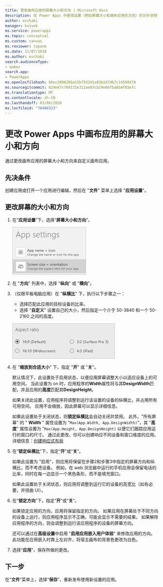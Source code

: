 ```yaml
---
title: 更改画布应用的屏幕大小和方向 | Microsoft Docs
description: 在 Power Apps 中更改设置（例如屏幕大小和画布应用的方向）的分步说明
author: evchaki
manager: kvivek
ms.service: powerapps
ms.topic: conceptual
ms.custom: canvas
ms.reviewer: tapanm
ms.date: 11/07/2018
ms.author: evchaki
search.audienceType:
- maker
search.app:
- PowerApps
ms.openlocfilehash: b6ec2006266a15b7552d1a83b2d7d67c14560470
ms.sourcegitcommit: 629e47c769172e312ae07cb29e66fba8b4f03efc
ms.translationtype: MT
ms.contentlocale: zh-CN
ms.lasthandoff: 03/06/2020
ms.locfileid: "78404323"
---
```

# <a name="change-screen-size-and-orientation-of-a-canvas-app-in-power-apps"></a>更改 Power Apps 中画布应用的屏幕大小和方向
通过更改画布应用的屏幕大小和方向来自定义画布应用。

## <a name="prerequisites"></a>先决条件

创建应用或打开一个应用进行编辑，然后在 "**文件**" 菜单上选择 "**应用设置**"。

## <a name="change-screen-size-and-orientation"></a>更改屏幕的大小和方向
1. 在“**应用设置**”下，选择“**屏幕大小和方向**”。

    ![更改应用屏幕大小和方向的选项](./media/set-aspect-ratio-portrait-landscape/size-orientation.png)

1. 在 "**方向**" 列表中，选择 "**纵向**" 或 "**横向**"。

1. （仅限平板电脑应用）在 "**纵横比**" 下，执行以下步骤之一：

    - 选择匹配此应用的目标设备的比率。
    - 选择 "**自定义**" 设置自己的大小，然后指定一个介于 50-3840 和一个 50-2160 之间的高度。

    ![更改平板电脑应用的纵横比](./media/set-aspect-ratio-portrait-landscape/aspect-tablet.png)
    
1. 在 "**缩放到合适大小**" 下，指定 "**开**" 或 "**关**"。

    默认情况下，此设置处于启用状态，以便应用屏幕调整大小以适应设备上的可用空间。 当此设置为 on 时，应用程序的**Width**属性将与其**DesignWidth**匹配，并且应用的**高度**匹配其**DesignHeight**。

    如果关闭此设置，应用程序将调整到运行该设置的设备的纵横比，并占用所有可用空间。 应用不会缩放，因此屏幕可以显示详细信息。

    如果此设置处于关闭状态，则**锁定纵横比**会自动关闭并禁用。 此外，"所有屏幕" 的 " **Width** " 属性设置为 "`Max(App.Width, App.DesignWidth)`"，其 "**高度**" 属性设置为 "`Max(App.Height, App.DesignHeight)` 以便它们跟踪应用运行的窗口的尺寸。 通过此更改，你可以创建响应不同设备和窗口维度的应用。 详细信息：[创建响应式布局](create-responsive-layout.md)

1. 在“**锁定纵横比**”下，指定“**开**”或“**关**”。

    如果此设置为 "启用"，则应用将保留在步骤2和步骤3中指定的屏幕方向和纵横比，而不考虑设备。 例如，在 web 浏览器中运行的手机应用会保留电话的比率，同时在每一边显示一个黑色条形，而不是填充窗口。

    如果此设置处于关闭状态，则应用将调整到运行它的设备的高宽比（如有必要，并扭曲 UI）。

1. 在“**锁定方向**”下，指定“**开**”或“**关**”。

    如果锁定应用的方向，应用将保留指定的方向。 如果应用在屏幕处于不同方向的设备上运行，则应用程序显示不正确，可能会显示不需要的结果。 如果解除应用程序的方向，则会调整到运行该应用程序的设备的屏幕方向。

    还可以通过在**高级设置**中启用 "**启用应用嵌入用户体验**" 来修改应用的方向。 此功能在应用嵌入时靠上左对齐，将宿主画布的背景色更改为白色。

1. 选择“**应用**”，保存所做的更改。

## <a name="next-step"></a>下一步
在“**文件**”菜单上，选择“**保存**”，重新发布使用新设置的应用。